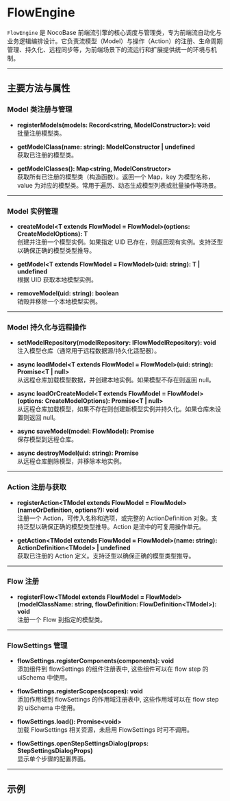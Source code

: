 # FlowEngine

`FlowEngine` 是 NocoBase 前端流引擎的核心调度与管理类，专为前端流自动化与业务逻辑编排设计。它负责流模型（Model）与操作（Action）的注册、生命周期管理、持久化、远程同步等，为前端场景下的流运行和扩展提供统一的环境与机制。

---

## 主要方法与属性

### Model 类注册与管理

- **registerModels(models: Record<string, ModelConstructor>): void**  
  批量注册模型类。

- **getModelClass(name: string): ModelConstructor | undefined**  
  获取已注册的模型类。

- **getModelClasses(): Map<string, ModelConstructor>**  
  获取所有已注册的模型类（构造函数）。返回一个 Map，key 为模型名称，value 为对应的模型类。常用于遍历、动态生成模型列表或批量操作等场景。

---

### Model 实例管理

- **createModel\<T extends FlowModel = FlowModel\>(options: CreateModelOptions): T**  
  创建并注册一个模型实例。如果指定 UID 已存在，则返回现有实例。支持泛型以确保正确的模型类型推导。

- **getModel\<T extends FlowModel = FlowModel\>(uid: string): T | undefined**  
  根据 UID 获取本地模型实例。

- **removeModel(uid: string): boolean**  
  销毁并移除一个本地模型实例。

---

### Model 持久化与远程操作

- **setModelRepository(modelRepository: IFlowModelRepository): void**  
  注入模型仓库（通常用于远程数据源/持久化适配器）。

- **async loadModel\<T extends FlowModel = FlowModel\>(uid: string): Promise\<T | null\>**  
  从远程仓库加载模型数据，并创建本地实例。如果模型不存在则返回 null。

- **async loadOrCreateModel\<T extends FlowModel = FlowModel\>(options: CreateModelOptions): Promise\<T | null\>**  
  从远程仓库加载模型，如果不存在则创建新模型实例并持久化。如果仓库未设置则返回 null。

- **async saveModel(model: FlowModel): Promise<any>**  
  保存模型到远程仓库。

- **async destroyModel(uid: string): Promise<boolean>**  
  从远程仓库删除模型，并移除本地实例。

---

### Action 注册与获取

- **registerAction\<TModel extends FlowModel = FlowModel\>(nameOrDefinition, options?): void**  
  注册一个 Action，可传入名称和选项，或完整的 ActionDefinition 对象。支持泛型以确保正确的模型类型推导。Action 是流中的可复用操作单元。

- **getAction\<TModel extends FlowModel = FlowModel\>(name: string): ActionDefinition\<TModel\> | undefined**  
  获取已注册的 Action 定义。支持泛型以确保正确的模型类型推导。

---

### Flow 注册

- **registerFlow\<TModel extends FlowModel = FlowModel\>(modelClassName: string, flowDefinition: FlowDefinition\<TModel\>): void**  
  注册一个 Flow 到指定的模型类。

---

### FlowSettings 管理

- **flowSettings.registerComponents(components): void**  
  添加组件到 flowSettings 的组件注册表中, 这些组件可以在 flow step 的 uiSchema 中使用。

- **flowSettings.registerScopes(scopes): void**  
  添加作用域到 flowSettings 的作用域注册表中, 这些作用域可以在 flow step 的 uiSchema 中使用。

- **flowSettings.load(): Promise\<void\>**  
  加载 FlowSettings 相关资源，未启用 FlowSettings 时可不调用。

- **flowSettings.openStepSettingsDialog(props: StepSettingsDialogProps)**  
  显示单个步骤的配置界面。

---

## 示例

<code src="./demos/quickstart.tsx"></code>
